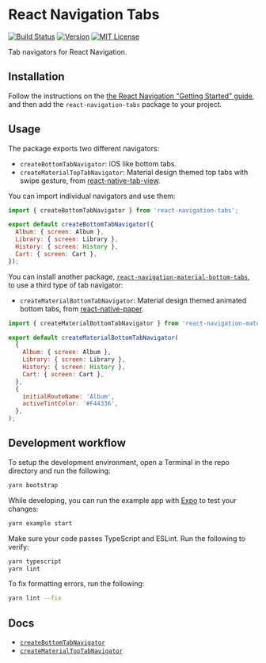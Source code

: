 # React Navigation Tabs

[![Build Status][build-badge]][build]
[![Version][version-badge]][package]
[![MIT License][license-badge]][license]

Tab navigators for React Navigation.

## Installation

Follow the instructions on the [the React Navigation "Getting Started" guide](https://reactnavigation.org/docs/en/getting-started.html), and then add the `react-navigation-tabs` package to your project.

## Usage

The package exports two different navigators:

- `createBottomTabNavigator`: iOS like bottom tabs.
- `createMaterialTopTabNavigator`: Material design themed top tabs with swipe gesture, from [react-native-tab-view](https://github.com/react-native-community/react-native-tab-view).

You can import individual navigators and use them:

```js
import { createBottomTabNavigator } from 'react-navigation-tabs';

export default createBottomTabNavigator({
  Album: { screen: Album },
  Library: { screen: Library },
  History: { screen: History },
  Cart: { screen: Cart },
});
```

You can install another package, [`react-navigation-material-bottom-tabs`](https://github.com/react-navigation/material-bottom-tabs), to use a third type of tab navigator:

- `createMaterialBottomTabNavigator`: Material design themed animated bottom tabs, from [react-native-paper](https://callstack.github.io/react-native-paper/bottom-navigation.html).

```js
import { createMaterialBottomTabNavigator } from 'react-navigation-material-bottom-tabs';

export default createMaterialBottomTabNavigator(
  {
    Album: { screen: Album },
    Library: { screen: Library },
    History: { screen: History },
    Cart: { screen: Cart },
  },
  {
    initialRouteName: 'Album',
    activeTintColor: '#F44336',
  },
);
```

## Development workflow

To setup the development environment, open a Terminal in the repo directory and run the following:

```sh
yarn bootstrap
```

While developing, you can run the example app with [Expo](https://expo.io/) to test your changes:

```sh
yarn example start
```

Make sure your code passes TypeScript and ESLint. Run the following to verify:

```sh
yarn typescript
yarn lint
```

To fix formatting errors, run the following:

```sh
yarn lint --fix
```

## Docs

- [`createBottomTabNavigator`](https://reactnavigation.org/docs/en/bottom-tab-navigator.html)
- [`createMaterialTopTabNavigator`](https://reactnavigation.org/docs/en/material-top-tab-navigator.html)

<!-- badges -->
[build-badge]: https://img.shields.io/circleci/project/github/react-navigation/tabs/master.svg?style=flat-square
[build]: https://circleci.com/gh/react-navigation/tabs
[version-badge]: https://img.shields.io/npm/v/react-navigation-tabs.svg?style=flat-square
[package]: https://www.npmjs.com/package/react-navigation-tabs
[license-badge]: https://img.shields.io/npm/l/react-navigation-tabs.svg?style=flat-square
[license]: https://opensource.org/licenses/MIT
